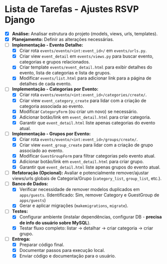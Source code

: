 # Lista de Tarefas - Ajustes RSVP Django

- [X] **Análise:** Analisar estrutura do projeto (models, views, urls, templates).
- [X] **Planejamento:** Definir as alterações necessárias.
- [ ] **Implementação - Evento Detalhe:**
    - [X] Criar rota `events/evento/<int:event_id>/` em `events/urls.py`.
    - [X] Criar view `event_detail` em `events/views.py` para buscar evento, categorias e grupos relacionados.
    - [X] Criar template `events/event_detail.html` para exibir detalhes do evento, lista de categorias e lista de grupos.
    - [X] Modificar `events/list.html` para adicionar link para a página de detalhes de cada evento.
- [ ] **Implementação - Categorias por Evento:**
    - [X] Criar rota `events/evento/<int:event_id>/categories/create/`.
    - [X] Criar view `event_category_create` para lidar com a criação de categoria associada ao evento.
    - [X] Modificar `CategoryForm` (ou criar um novo) se necessário.
    - [X] Adicionar botão/link em `event_detail.html` para criar categoria.
    - [X] Garantir que `event_detail.html` liste apenas categorias do evento atual.
- [ ] **Implementação - Grupos por Evento:**
    - [X] Criar rota `events/evento/<int:event_id>/groups/create/`.
    - [X] Criar view `event_group_create` para lidar com a criação de grupo associado ao evento.
    - [X] Modificar `GuestGroupForm` para filtrar categorias pelo evento atual.
    - [X] Adicionar botão/link em `event_detail.html` para criar grupo.
    - [X] Garantir que `event_detail.html` liste apenas grupos do evento atual.
- [ ] **Refatoração (Opcional):** Avaliar e potencialmente remover/ajustar views/urls globais de Categoria/Grupo (`category_list`, `group_list`, etc.).
- [ ] **Banco de Dados:**
    - [X] Verificar necessidade de remover modelos duplicados em `apps/guests`. (Identificado: Sim, remover Category e GuestGroup de `apps/guests`)
    - [X] Gerar e aplicar migrações (`makemigrations`, `migrate`).
- [ ] **Testes:**
    - [X] Configurar ambiente (instalar dependências, configurar DB - **precisa de info do usuário sobre MySQL**).
    - [X] Testar fluxo completo: listar -> detalhar -> criar categoria -> criar grupo.
- [ ] **Entrega:**
    - [X] Preparar código final.
    - [X] Documentar passos para execução local.
    - [X] Enviar código e documentação para o usuário.

